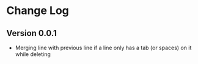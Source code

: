 # Change Log

## Version 0.0.1
- Merging line with previous line if a line only has a tab (or spaces) on it while deleting
